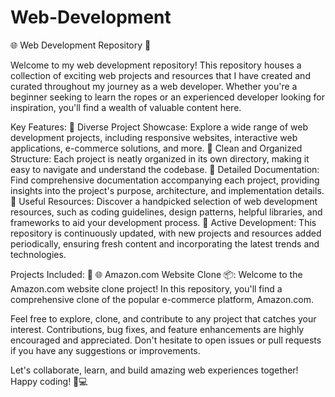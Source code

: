 # Web-Development
🌐 Web Development Repository 🚀

Welcome to my web development repository! This repository houses a collection of exciting web projects and resources that I have created and curated throughout my journey as a web developer. Whether you're a beginner seeking to learn the ropes or an experienced developer looking for inspiration, you'll find a wealth of valuable content here.

Key Features:
🔹 Diverse Project Showcase: Explore a wide range of web development projects, including responsive websites, interactive web applications, e-commerce solutions, and more.
🔹 Clean and Organized Structure: Each project is neatly organized in its own directory, making it easy to navigate and understand the codebase.
🔹 Detailed Documentation: Find comprehensive documentation accompanying each project, providing insights into the project's purpose, architecture, and implementation details.
🔹 Useful Resources: Discover a handpicked selection of web development resources, such as coding guidelines, design patterns, helpful libraries, and frameworks to aid your development process.
🔹 Active Development: This repository is continuously updated, with new projects and resources added periodically, ensuring fresh content and incorporating the latest trends and technologies.


Projects Included:
🌟 🌐 Amazon.com Website Clone 📦: Welcome to the Amazon.com website clone project! In this repository, you'll find a comprehensive clone of the popular e-commerce platform, Amazon.com.

Feel free to explore, clone, and contribute to any project that catches your interest. Contributions, bug fixes, and feature enhancements are highly encouraged and appreciated. Don't hesitate to open issues or pull requests if you have any suggestions or improvements.

Let's collaborate, learn, and build amazing web experiences together! Happy coding! 🚀💻
